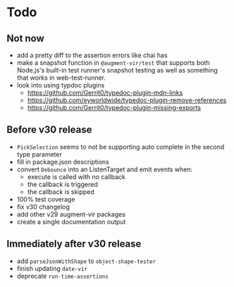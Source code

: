 # Todo

## Not now

-   add a pretty diff to the assertion errors like chai has
-   make a snapshot function in `@augment-vir/test` that supports both Node.js's built-in test runner's snapshot testing as well as something that works in web-test-runner.
-   look into using typdoc plugins
    -   https://github.com/Gerrit0/typedoc-plugin-mdn-links
    -   https://github.com/eyworldwide/typedoc-plugin-remove-references
    -   https://github.com/Gerrit0/typedoc-plugin-missing-exports

## Before v30 release

-   `PickSelection` seems to not be supporting auto complete in the second type parameter
-   fill in package.json descriptions
-   convert `Debounce` into an ListenTarget and emit events when:
    -   execute is called with no callback
    -   the callback is triggered
    -   the callback is skipped
-   100% test coverage
-   fix v30 changelog
-   add other v29 augment-vir packages
-   create a single documentation output

## Immediately after v30 release

-   add `parseJsonWithShape` to `object-shape-tester`
-   finish updating `date-vir`
-   deprecate `run-time-assertions`
